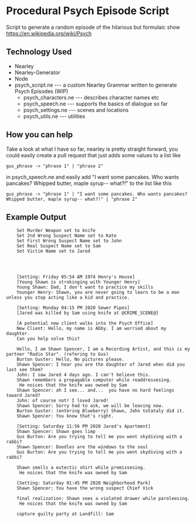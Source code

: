 # Procedural Psych Episode Script

Script to generate a random episode of the hilarious but formulaic show https://en.wikipedia.org/wiki/Psych


## Technology Used

 - Nearley
 - Nearley-Generator
 - Node
 - psych_script.ne --- a custom Nearley Grammar written to generate Psych Episodes (WIP)
	 - psych_characters.ne --- describes character names etc
	 - psych_speech.ne --- supports the basics of dialogue so far
	 - psych_settings.ne --- scenes and locations
	 - psych_utils.ne --- utilities

## How you can help
Take a look at what I have so far, nearley is pretty straight forward, you could easily create a pull request that just adds some values to a list like

    gus_phrase -> "phrase 1" | "phrase 2"
in psych_speech.ne and easily add "I want some pancakes. Who wants pancakes? Whipped butter, maple syrup-- what?!" to the list like this

    gus_phrase -> "phrase 1" | "I want some pancakes. Who wants pancakes? Whipped butter, maple syrup-- what?!" | "phrase 2"

 ## Example Output
 
		Set Murder Weapon set to knife
		Set 2nd Wrong Suspect Name set to Kate
		Set First Wrong Suspect Name set to John
		Set Real Suspect Name set to Sam
		Set Victim Name set to Jared




		[Setting: Friday 05:54 AM 1974 Henry's House]
		[Young Shawn is strokinging with Younger Henry]
		Young Shawn: Dad, I don't want to practice my skills
		Younger Henry: Shawn, you are never going to learn to be a man unless you stop acting like a kid and practice.

		[Setting: Monday 04:15 PM 2020 Sewer Pipes]
		[Jared was killed by Sam using knife at @CRIME_SCENE@]

		[A potential new client walks into the Psych Office]
		New Client: Hello, my name is Abby. I am worried about my daughter.
		Can you help solve this?

		Hello, I am Shawn Spencer, I am a Recording Artist, and this is my partner "Radio Star". (refering to Gus)
		Burton Guster: Hello, No pictures please.
		Shawn Spencer: I hear you are the daughter of Jared when did you last see them?
		John: I saw Jared 4 days ago. I can't believe this.
		Shawn remembers a propagable computer while readdressesing.
		 He noices that the knife was owned by Sam
		Shawn Spencer: ah I see... and...  you have no hard feelings toward Jared?
		John: of course not! I loved Jared!
		Shawn Spencer: Sorry had to ask, we will be leaving now.
		Burton Guster: (entering Blueberry) Shawn, John totataly did it.
		Shawn Spencer: You know that's right.

		[Setting: Saturday 11:56 PM 2020 Jared's Apartment]
		Shawn Spencer: Shawn goes limp
		Gus Burton: Are you trying to tell me you went skydiving with a rabbi?
		Shawn Spencer: Doodles are the windows to the soul
		Gus Burton: Are you trying to tell me you went skydiving with a rabbi?

		Shawn smells a eutectic shirt while premissesing.
		 He noices that the knife was owned by Sam

		[Setting: Saturday 01:45 PM 2020 Neighborhood Park]
		Shawn Spencer: You have the wrong suspect Chief Vick

		final realization: Shawn sees a violated drawer while paroleesing.
		 He noices that the knife was owned by Sam

		capture guilty party at Landfill: Sam